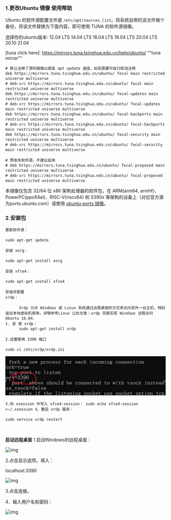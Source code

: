 ### 1.更改Ubuntu 镜像     使用帮助

Ubuntu 的软件源配置文件是 `/etc/apt/sources.list`。将系统自带的该文件做个备份，将该文件替换为下面内容，即可使用 TUNA 的软件源镜像。

选择你的ubuntu版本: 	 12.04 LTS  14.04 LTS  16.04 LTS  18.04 LTS  20.04 LTS  20.10 	21.04 

[tuna click here]: https://mirrors.tuna.tsinghua.edu.cn/help/ubuntu/	""tuna mirror""

```
# 默认注释了源码镜像以提高 apt update 速度，如有需要可自行取消注释
deb https://mirrors.tuna.tsinghua.edu.cn/ubuntu/ focal main restricted universe multiverse
# deb-src https://mirrors.tuna.tsinghua.edu.cn/ubuntu/ focal main restricted universe multiverse
deb https://mirrors.tuna.tsinghua.edu.cn/ubuntu/ focal-updates main restricted universe multiverse
# deb-src https://mirrors.tuna.tsinghua.edu.cn/ubuntu/ focal-updates main restricted universe multiverse
deb https://mirrors.tuna.tsinghua.edu.cn/ubuntu/ focal-backports main restricted universe multiverse
# deb-src https://mirrors.tuna.tsinghua.edu.cn/ubuntu/ focal-backports main restricted universe multiverse
deb https://mirrors.tuna.tsinghua.edu.cn/ubuntu/ focal-security main restricted universe multiverse
# deb-src https://mirrors.tuna.tsinghua.edu.cn/ubuntu/ focal-security main restricted universe multiverse

# 预发布软件源，不建议启用
# deb https://mirrors.tuna.tsinghua.edu.cn/ubuntu/ focal-proposed main restricted universe multiverse
# deb-src https://mirrors.tuna.tsinghua.edu.cn/ubuntu/ focal-proposed main restricted universe multiverse
```

本镜像仅包含 32/64 位 x86 架构处理器的软件包，在 ARM(arm64, armhf)、PowerPC(ppc64el)、RISC-V(riscv64) 和 S390x 等架构的设备上（对应官方源为ports.ubuntu.com）请使用 [ubuntu-ports 镜像](https://mirrors.tuna.tsinghua.edu.cn/ubuntu-ports/)。

### 2.安装包

```shell
更新软件源：

sudo apt-get update

安装 xorg：

sudo apt-get install xorg

安装 xfce4：

sudo apt-get install xfce4

安装并配置 xrdp：                                                                                                                                           

      Xrdp 允许 Windows 或 Linux 系统通过远程桌面的方式来访问另外一台主机，特别适合本地虚拟机使用，详情参考Linux 公社文章：xrdp 完美实现 Windows 远程访问 Ubuntu 16.04.
1. 安 装 xrdp：
      sudo apt-get install xrdp

2.设置使用 3390 端口

sudo vi /etc/xrdp/xrdp.ini

```

![img](/images/20200411113004919.jpg)

```
3.向 xsession 中写入 xfce4-session： sudo echo xfce4-session >~/.xsession 4、重启 xrdp 服务：

sudo service xrdp restart

 
```

**启动远程桌面**
1.启动Windows的远程桌面：

![img](https://img-blog.csdnimg.cn/20200411113139166.jpg?x-oss-process=image/watermark,type_ZmFuZ3poZW5naGVpdGk,shadow_10,text_aHR0cHM6Ly9ibG9nLmNzZG4ubmV0L2d5d2l3eXE=,size_16,color_FFFFFF,t_70)

 

2.点击显示选项，填入：

localhost:3390

![img](https://img-blog.csdnimg.cn/2020041111321617.jpg?x-oss-process=image/watermark,type_ZmFuZ3poZW5naGVpdGk,shadow_10,text_aHR0cHM6Ly9ibG9nLmNzZG4ubmV0L2d5d2l3eXE=,size_16,color_FFFFFF,t_70)

 

3.点击连接。

4．输入用户名和密码：

![img](https://img-blog.csdnimg.cn/20200411113305571.jpg?x-oss-process=image/watermark,type_ZmFuZ3poZW5naGVpdGk,shadow_10,text_aHR0cHM6Ly9ibG9nLmNzZG4ubmV0L2d5d2l3eXE=,size_16,color_FFFFFF,t_70)
